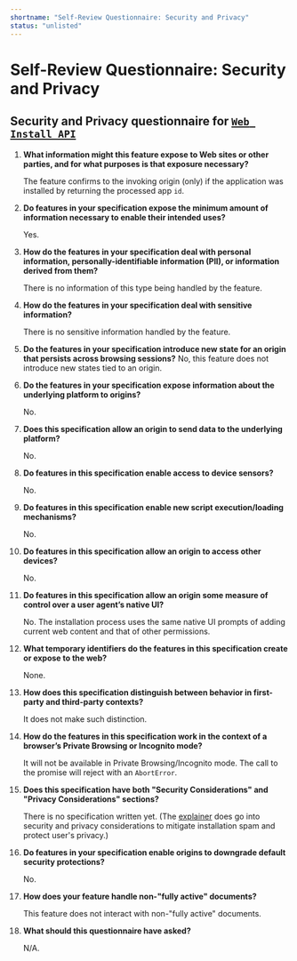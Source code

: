 ```yaml
---
shortname: "Self-Review Questionnaire: Security and Privacy"
status: "unlisted"
---
```


# Self-Review Questionnaire: Security and Privacy

## Security and Privacy questionnaire for [`Web Install API`](aka.ms/webinstall)

1. **What information might this feature expose to Web sites or other parties, and for what purposes is that exposure necessary?**

    The feature confirms to the invoking origin (only) if the application was installed by returning the processed app `id`.

2. **Do features in your specification expose the minimum amount of information necessary to enable their intended uses?**

    Yes.

3. **How do the features in your specification deal with personal information, personally-identifiable information (PII), or information derived from them?**

    There is no information of this type being handled by the feature.

4. **How do the features in your specification deal with sensitive information?**

    There is no sensitive information handled by the feature. 

5. **Do the features in your specification introduce new state for an origin that persists across browsing sessions?**
    No, this feature does not introduce new states tied to an origin.

6. **Do the features in your specification expose information about the underlying platform to origins?**

    No.

7. **Does this specification allow an origin to send data to the underlying platform?**

    No.

8. **Do features in this specification enable access to device sensors?**

    No.

9. **Do features in this specification enable new script execution/loading mechanisms?**

    No.

10. **Do features in this specification allow an origin to access other devices?**

    No.

11. **Do features in this specification allow an origin some measure of control over a user agent’s native UI?**

    No. The installation process uses the same native UI prompts of adding current web content and that of other permissions. 

12. **What temporary identifiers do the features in this specification create or expose to the web?**

    None.

13. **How does this specification distinguish between behavior in first-party and third-party contexts?**

    It does not make such distinction.

14. **How do the features in this specification work in the context of a browser’s Private Browsing or Incognito mode?**

    It will not be available in Private Browsing/Incognito mode. The call to the promise will reject with an `AbortError`.

15. **Does this specification have both "Security Considerations" and "Privacy Considerations" sections?**

    There is no specification written yet. (The [explainer](https://aka.ms/webinstall) does go into security and privacy considerations to mitigate installation spam and protect user's privacy.)

16. **Do features in your specification enable origins to downgrade default security protections?**

    No.

17. **How does your feature handle non-"fully active" documents?**

    This feature does not interact with non-"fully active" documents.

18. **What should this questionnaire have asked?**

    N/A.

